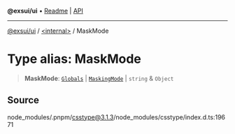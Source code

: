**@exsui/ui** • [Readme](../../README.md) \| [API](../../globals.md)

***

[@exsui/ui](../../README.md) / [\<internal\>](../README.md) / MaskMode

# Type alias: MaskMode

> **MaskMode**: [`Globals`](Globals.md) \| [`MaskingMode`](MaskingMode.md) \| `string` & `Object`

## Source

node\_modules/.pnpm/csstype@3.1.3/node\_modules/csstype/index.d.ts:19671
